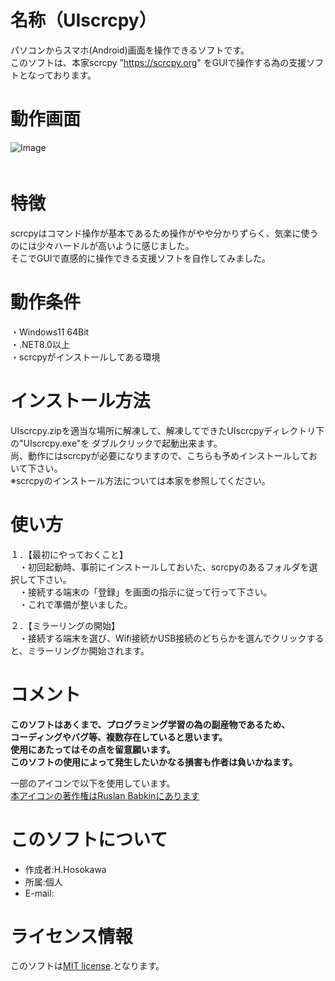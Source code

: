# 名称（UIscrcpy）  
パソコンからスマホ(Android)画面を操作できるソフトです。  
このソフトは、本家scrcpy  ”https://scrcpy.org"  をGUIで操作する為の支援ソフトとなっております。  
  
# 動作画面  
![Image](https://github.com/user-attachments/assets/01bb2696-f736-4a1b-91ac-51614a926726)  
  　
# 特徴    
scrcpyはコマンド操作が基本であるため操作がやや分かりずらく、気楽に使うのには少々ハードルが高いように感じました。  
そこでGUIで直感的に操作できる支援ソフトを自作してみました。  
  
# 動作条件  
・Windows11 64Bit  
・.NET8.0以上  
・scrcpyがインストールしてある環境  
  
# インストール方法  
UIscrcpy.zipを適当な場所に解凍して、解凍してできたUIscrcpyディレクトリ下の"UIscrcpy.exe"を
ダブルクリックで起動出来ます。  
尚、動作にはscrcpyが必要になりますので、こちらも予めインストールしておいて下さい。  
※scrcpyのインストール方法については本家を参照してください。  
  
# 使い方  
１．【最初にやっておくこと】  
　・初回起動時、事前にインストールしておいた、scrcpyのあるフォルダを選択して下さい。  
　・接続する端末の「登録」を画面の指示に従って行って下さい。  
　・これで準備が整いました。  
  
２．【ミラーリングの開始】  
　・接続する端末を選び、Wifi接続かUSB接続のどちらかを選んでクリックすると、ミラーリングか開始されます。  
  
# コメント  
**このソフトはあくまで、プログラミング学習の為の副産物であるため、**  
**コーディングやバグ等、複数存在していると思います。**  
**使用にあたってはその点を留意願います。**  
**このソフトの使用によって発生したいかなる損害も作者は負いかねます。**  
  
一部のアイコンで以下を使用しています。  
<a href="https://jp.freepik.com/icon/android_2504881#fromView=keyword&page=1&position=0&uuid=2d47a079-e3ef-4638-8fbc-4104c2c42bb6">本アイコンの著作権はRuslan Babkinにあります</a>  
  
# このソフトについて  
* 作成者:H.Hosokawa  
* 所属:個人  
* E-mail:  
  
# ライセンス情報  
このソフトは[MIT license](https://en.wikipedia.org/wiki/MIT_License).となります。  
